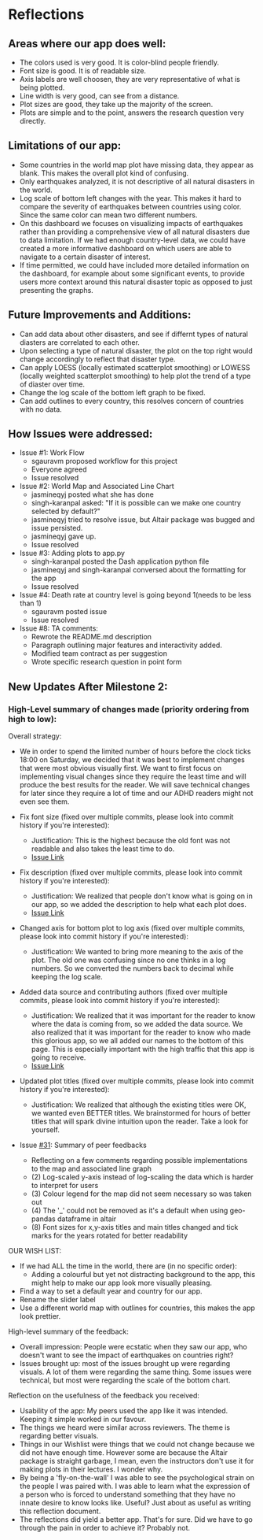 # Reflections

## Areas where our app does well:
- The colors used is very good. It is color-blind people friendly.
- Font size is good. It is of readable size.
- Axis labels are well choosen, they are very representative of what is being plotted.
- Line width is very good, can see from a distance.
- Plot sizes are good, they take up the majority of the screen.
- Plots are simple and to the point, answers the research question very directly.

## Limitations of our app:
- Some countries in the world map plot have missing data, they appear as blank. This makes the overall plot kind of confusing.
- Only earthquakes analyzed, it is not descriptive of all natural disasters in the world. 
- Log scale of bottom left changes with the year. This makes it hard to compare the severity of earthquakes between countries using color. Since the same color can mean two different numbers.
- On this dashboard we focuses on visualizing impacts of earthquakes rather than providing a comprehensive view of all natural disasters due to data limitation. If we had enough country-level data, we could have created a more informative dashboard on which users are able to navigate to a certain disaster of interest.
- If time permitted, we could have included more detailed information on the dashboard, for example about some significant events, to provide users more context around this natural disaster topic as opposed to just presenting the graphs.

  
## Future Improvements and Additions:
- Can add data about other disasters, and see if differnt types of natural diasters are correlated to each other.
- Upon selecting a type of natural disaster, the plot on the top right would change accordingly to reflect that disaster type.
- Can apply LOESS (locally estimated scatterplot smoothing) or LOWESS (locally weighted scatterplot smoothing) to help plot the trend of a type of diaster over time.
- Change the log scale of the bottom left graph to be fixed.
- Can add outlines to every country, this resolves concern of countries with no data.

## How Issues were addressed:
- Issue #1: Work Flow
  - sgauravm proposed workflow for this project
  - Everyone agreed
  - Issue resolved
- Issue #2: World Map and Associated Line Chart
  - jasmineqyj posted what she has done
  - singh-karanpal asked: "If it is possible can we make one country selected by default?"
  - jasmineqyj tried to resolve issue, but Altair package was bugged and issue persisted.
  - jasmineqyj gave up.
  - Issue resolved
- Issue #3: Adding plots to app.py
  - singh-karanpal posted the Dash application python file
  - jasmineqyj and singh-karanpal conversed about the formatting for the app
  - Issue resolved
- Issue #4: Death rate at country level is going beyond 1(needs to be less than 1)
  - sgauravm posted issue
  - Issue resolved
- Issue #8: TA comments:
  - Rewrote the README.md description
  - Paragraph outlining major features and interactivity added.
  - Modified team contract as per suggestion
  - Wrote specific research question in point form


## New Updates After Milestone 2:

###  High-Level summary of changes made (priority ordering from high to low):

Overall strategy:
  - We in order to spend the limited number of hours before the clock ticks 18:00 on Saturday, we decided that it was best to implement changes that were most obvious visually first. We want to first focus on implementing visual changes since they require the least time and will produce the best results for the reader. We will save technical changes for later since they require a lot of time and our ADHD readers might not even see them.

- Fix font size (fixed over multiple commits, please look into commit history if you're interested):
  - Justification: This is the highest because the old font was not readable and also takes the least time to do.
  - [Issue Link](https://github.com/UBC-MDS/DSCI_532_group_201_natural_disasters/issues/27)

- Fix description (fixed over multiple commits, please look into commit history if you're interested):
  - Justification: We realized that people don't know what is going on in our app, so we added the description to help what each plot does.
  - [Issue Link](https://github.com/UBC-MDS/DSCI_532_group_201_natural_disasters/issues/29)

- Changed axis for bottom plot to log axis (fixed over multiple commits, please look into commit history if you're interested):
  - Justification: We wanted to bring more meaning to the axis of the plot. The old one was confusing since no one thinks in a log numbers. So we converted the numbers back to decimal while keeping the log scale.

- Added data source and contributing authors (fixed over multiple commits, please look into commit history if you're interested):
  - Justification: We realized that it was important for the reader to know where the data is coming from, so we added the data source. We also realized that it was important for the reader to know who made this glorious app, so we all added our names to the bottom of this page. This is especially important with the high traffic that this app is going to receive.
  - [Issue Link](https://github.com/UBC-MDS/DSCI_532_group_201_natural_disasters/issues/31)

- Updated plot titles (fixed over multiple commits, please look into commit history if you're interested):
  - Justification: We realized that although the existing titles were OK, we wanted even BETTER titles. We brainstormed for hours of better titles that will spark divine intuition upon the reader. Take a look for yourself.

- Issue [#31](https://github.com/UBC-MDS/DSCI_532_group_201_natural_disasters/issues/31): Summary of peer feedbacks
  - Reflecting on a few comments regarding possible implementations to the map and associated line graph
  - (2) Log-scaled y-axis instead of log-scaling the data which is harder to interpret for users
  - (3) Colour legend for the map did not seem necessary so was taken out
  - (4) The '_' could not be removed as it's a default when using geo-pandas dataframe in altair
  - (8) Font sizes for x,y-axis titles and main titles changed and tick marks for the years rotated for better readability 


OUR WISH LIST:
- If we had ALL the time in the world, there are (in no specific order):
  - Adding a colourful but yet not distracting background to the app, this might help to make our app look more visually pleasing. 
- Find a way to set a default year and country for our app.
- Rename the slider label
- Use a different world map with outlines for countries, this makes the app look prettier.


High-level summary of the feedback:
- Overall impression: People were ecstatic when they saw our app, who doesn't want to see the impact of earthquakes on countries right?
- Issues brought up: most of the issues brought up were regarding visuals. A lot of them were regarding the same thing. Some issues were technical, but most were regarding the scale of the bottom chart.

Reflection on the usefulness of the feedback you received:
- Usability of the app: My peers used the app like it was intended. Keeping it simple worked in our favour. 
- The things we heard were similar across reviewers. The theme is regarding better visuals.
- Things in our Wishlist were things that we could not change because we did not have enough time. However some are because the Altair package is straight garbage, I mean, even the instructors don't use it for making plots in their lectures. I wonder why.
- By being a 'fly-on-the-wall' I was able to see the psychological strain on the people I was paired with. I was able to learn what the expression of a person who is forced to understand something that they have no innate desire to know looks like. Useful? Just about as useful as writing this reflection document.
- The reflections did yield a better app. That's for sure. Did we have to go through the pain in order to achieve it? Probably not.
